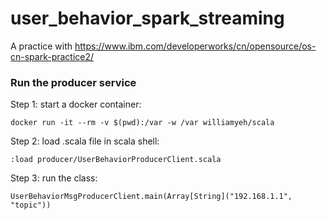 # user_behavior_spark_streaming
A practice with https://www.ibm.com/developerworks/cn/opensource/os-cn-spark-practice2/

### Run the producer service
Step 1: start a docker container:

    docker run -it --rm -v $(pwd):/var -w /var williamyeh/scala

Step 2: load .scala file in scala shell:

    :load producer/UserBehaviorProducerClient.scala

Step 3: run the class:

    UserBehaviorMsgProducerClient.main(Array[String]("192.168.1.1", "topic"))
